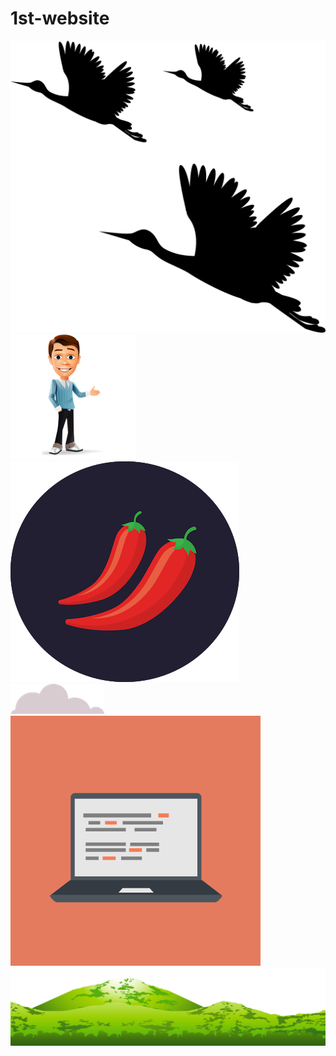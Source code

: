 # 1st-website
![](image/birds.png)
![](image/boy.png)
![](image/chillies.png)
![](image/cloud.png)
![](image/computer.png)
![](image/mountin2.png)
